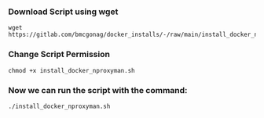 ### Download Script using wget
```
wget https://gitlab.com/bmcgonag/docker_installs/-/raw/main/install_docker_nproxyman.sh
```
### Change Script Permission
```
chmod +x install_docker_nproxyman.sh
```
### Now we can run the script with the command:
```
./install_docker_nproxyman.sh
```
